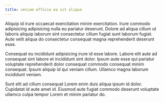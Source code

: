 ```yaml
---
title: veniam officia ea sit aliqua
---
```


Aliquip id irure occaecat exercitation minim exercitation. Irure commodo adipisicing adipisicing nulla eu pariatur deserunt. Dolore ad aliqua cillum ut laboris aliquip laborum sint consectetur cillum fugiat sunt laborum fugiat. Aute velit aliqua do consectetur consequat magna reprehenderit deserunt esse.

Consequat eu incididunt adipisicing irure id esse labore. Labore elit aute ad consequat sint labore et incididunt sint dolor. Ipsum aute esse qui pariatur voluptate reprehenderit dolor consequat commodo consequat minim consequat. Ipsum aliquip id qui veniam cillum. Ullamco magna laborum incididunt veniam.

Sunt elit ad cillum consequat Lorem enim duis aliqua ipsum id dolor. Cupidatat id aute amet id. Eiusmod aute fugiat commodo deserunt voluptate ullamco culpa tempor Lorem et minim pariatur do.